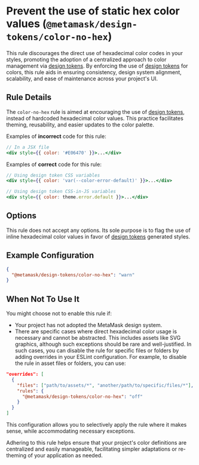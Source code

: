 # Prevent the use of static hex color values (`@metamask/design-tokens/color-no-hex`)

This rule discourages the direct use of hexadecimal color codes in your styles, promoting the adoption of a centralized approach to color management via [design tokens](https://github.com/MetaMask/design-tokens). By enforcing the use of [design tokens](https://github.com/MetaMask/design-tokens) for colors, this rule aids in ensuring consistency, design system alignment, scalability, and ease of maintenance across your project's UI.

## Rule Details

The `color-no-hex` rule is aimed at encouraging the use of [design tokens](https://github.com/MetaMask/design-tokens), instead of hardcoded hexadecimal color values. This practice facilitates theming, reusability, and easier updates to the color palette.

Examples of **incorrect** code for this rule:

```jsx
// In a JSX file
<div style={{ color: '#E06470' }}>...</div>
```

Examples of **correct** code for this rule:

```jsx
// Using design token CSS variables
<div style={{ color: 'var(--color-error-default)' }}>...</div>
```

```jsx
// Using design token CSS-in-JS variables
<div style={{ color: theme.error.default }}>...</div>
```

## Options

This rule does not accept any options. Its sole purpose is to flag the use of inline hexadecimal color values in favor of [design tokens](https://github.com/MetaMask/design-tokens) generated styles.

## Example Configuration

```json
{
  "@metamask/design-tokens/color-no-hex": "warn"
}
```

## When Not To Use It

You might choose not to enable this rule if:

- Your project has not adopted the MetaMask design system.
- There are specific cases where direct hexadecimal color usage is necessary and cannot be abstracted. This includes assets like SVG graphics, although such exceptions should be rare and well-justified. In such cases, you can disable the rule for specific files or folders by adding overrides in your ESLint configuration. For example, to disable the rule in asset files or folders, you can use:

```json
"overrides": [
  {
    "files": ["path/to/assets/*", "another/path/to/specific/files/*"],
    "rules": {
      "@metamask/design-tokens/color-no-hex": "off"
    }
  }
]
```

This configuration allows you to selectively apply the rule where it makes sense, while accommodating necessary exceptions.

Adhering to this rule helps ensure that your project's color definitions are centralized and easily manageable, facilitating simpler adaptations or re-theming of your application as needed.
